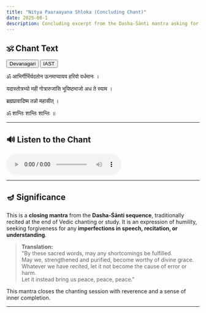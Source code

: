 ```yaml
---
title: "Nitya Paaraayana Shloka (Concluding Chant)"
date: 2025-08-1
description: Concluding excerpt from the Dasha‑Śānti mantra asking for forgiveness and peace.
---
```

<!--more-->

## 🕉️ Chant Text

<div id="script-toggle" style="margin-bottom: 1em;">
  <button id="btn-deva" onclick="showDeva()">Devanagari</button>
  <button id="btn-iast" onclick="showIAST()">IAST</button>
</div>

<div id="devanagari" style="display: block;">
  <p id="line1">ॐ आभिर्गीर्भिर्यदतोन ऊनमाप्यायय हरिवो वर्धमानः ।</p>
  <p id="line2">यदास्तोत्रभ्यो मही गोत्रारुजासि भूयिष्ठभाजो अध ते स्याम ।</p>
  <p id="line3">ब्रह्मप्रावादिष्म तन्नो महासीत्‌ ।</p>
  <p id="line4">ॐ शान्तिः शान्तिः शान्तिः ॥</p>
                
</div>

<div id="iast" style="display: none;">
  <p id="line1-roman">ॐ ābhirgīrbhiryadatona ūnamāpyāyaya harivo vardhamānaḥ |</p>
  <p id="line2-roman">yadāstotrabhyo mahī gotrārujāsi bhūyiṣṭhabhājo adha te syāma |</p>
  <p id="line3-roman">brahmaprāvādiṣma tanno mahāsīt‌ |</p>
  <p id="line4-roman">ॐ śāntiḥ śāntiḥ śāntiḥ ||</p>
</div>

---

## 🔊 Listen to the Chant

<audio controls>
  <source src="/learn-hindu-chanting/assets/audio/dasasanti-conclusion.mp3" type="audio/mpeg">
</audio>

---

## 🪔 Significance

This is a **closing mantra** from the **Dasha‑Śānti sequence**, traditionally recited at the end of Vedic chanting or study. It is an expression of humility, seeking forgiveness for any **imperfections in speech, recitation, or understanding**.

> **Translation:**  
> "By these sacred words, may any shortcomings be fulfilled.  
> May we, strengthened and purified, become worthy of divine grace.  
> Whatever we have recited, let it not become the cause of error or harm.  
> Let it instead bring us peace, peace, peace."

This mantra closes the chanting session with reverence and a sense of inner completion.

---

<script>
function showDeva() {
  document.getElementById('devanagari').style.display = 'block';
  document.getElementById('iast').style.display = 'none';
  document.getElementById('btn-deva').style.fontWeight = 'bold';
  document.getElementById('btn-iast').style.fontWeight = 'normal';
}
function showIAST() {
  document.getElementById('devanagari').style.display = 'none';
  document.getElementById('iast').style.display = 'block';
  document.getElementById('btn-deva').style.fontWeight = 'normal';
  document.getElementById('btn-iast').style.fontWeight = 'bold';
}
</script>
